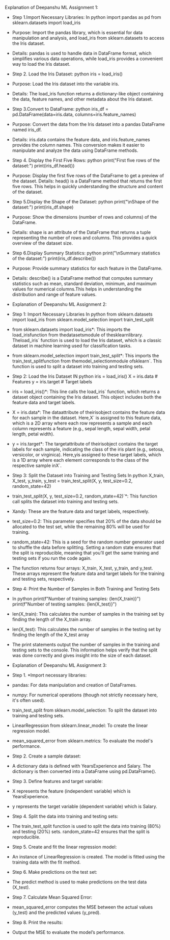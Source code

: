 Explanation of Deepanshu ML Assignment 1:

- Step 1.Import Necessary Libraries: In python import pandas as pd from sklearn.datasets import load_iris

- Purpose: Import the pandas library, which is essential for data manipulation and analysis, and load_iris from sklearn.datasets to access the Iris dataset.

- Details: pandas is used to handle data in DataFrame format, which simplifies various data operations, while load_iris provides a convenient way to load the Iris dataset.

- Step 2. Load the Iris Dataset: python iris = load_iris()

- Purpose: Load the Iris dataset into the variable iris.

- Details: The load_iris function returns a dictionary-like object containing the data, feature names, and other metadata about the Iris dataset.

- Step 3.Convert to DataFrame: python iris_df = pd.DataFrame(data=iris.data, columns=iris.feature_names)

- Purpose: Convert the data from the Iris dataset into a pandas DataFrame named iris_df.

- Details: iris.data contains the feature data, and iris.feature_names provides the column names. This conversion makes it easier to manipulate and analyze the data using DataFrame methods.

- Step 4. Display the First Five Rows: python print("First five rows of the dataset:") print(iris_df.head())

- Purpose: Display the first five rows of the DataFrame to get a preview of the dataset.
Details: head() is a DataFrame method that returns the first five rows. This helps in quickly understanding the structure and content of the dataset.

- Step 5.Display the Shape of the Dataset: python print("\nShape of the dataset:") print(iris_df.shape)

- Purpose: Show the dimensions (number of rows and columns) of the DataFrame.
- Details: shape is an attribute of the DataFrame that returns a tuple representing the number of rows and columns. This provides a quick overview of the dataset size.

- Step 6.Display Summary Statistics: python print("\nSummary statistics of the dataset:") print(iris_df.describe())

- Purpose: Provide summary statistics for each feature in the DataFrame.

- Details: describe() is a DataFrame method that computes summary statistics such as mean, standard deviation, minimum, and maximum values for numerical columns.This helps in understanding the distribution and range of feature values.

- Explanation of Deepanshu ML Assignment 2:

- Step 1: Import Necessary Libraries In python from sklearn.datasets import load_iris from sklearn.model_selection import train_test_split

- from sklearn.datasets import load_iris*: This imports the load_irisfunction from thedatasetsmodule of thesklearnlibrary. Theload_iris` function is used to load the Iris dataset, which is a classic dataset in machine learning used for classification tasks.

- from sklearn.model_selection import train_test_split*: This imports the train_test_splitfunction from themodel_selectionmodule ofsklearn`. This function is used to split a dataset into training and testing sets. 

- Step 2: Load the Iris Dataset IN python iris = load_iris() X = iris.data # Features y = iris.target # Target labels

- iris = load_iris()*: This line calls the load_iris` function, which returns a dataset object containing the Iris dataset. This object includes both the feature data and target labels.

- X = iris.data*: The dataattribute of theirisobject contains the feature data for each sample in the dataset. Here,X` is assigned to this feature data, which is a 2D array where each row represents a sample and each column represents a feature (e.g., sepal length, sepal width, petal length, petal width).

- y = iris.target*: The targetattribute of theirisobject contains the target labels for each sample, indicating the class of the iris plant (e.g., setosa, versicolor, or virginica). Here,yis assigned to these target labels, which is a 1D array where each element corresponds to the class of the respective sample inX`.

- Step 3: Split the Dataset into Training and Testing Sets In python X_train, X_test, y_train, y_test = train_test_split(X, y, test_size=0.2, random_state=42)

- train_test_split(X, y, test_size=0.2, random_state=42)`*: This function call splits the dataset into training and testing sets.

- Xandy: These are the feature data and target labels, respectively.

- test_size=0.2: This parameter specifies that 20% of the data should be allocated to the test set, while the remaining 80% will be used for training.

- random_state=42: This is a seed for the random number generator used to shuffle the data before splitting. Setting a random state ensures that the split is reproducible, meaning that you’ll get the same training and testing sets if you run the code again.

- The function returns four arrays: X_train, X_test, y_train, and y_test. These arrays represent the feature data and target labels for the training and testing sets, respectively.

- Step 4: Print the Number of Samples in Both Training and Testing Sets

- In python print(f"Number of training samples: {len(X_train)}") print(f"Number of testing samples: {len(X_test)}")

- len(X_train): This calculates the number of samples in the training set by finding the length of the X_train array.

- len(X_test): This calculates the number of samples in the testing set by finding the length of the X_test array

- The print statements output the number of samples in the training and testing sets to the console. This information helps verify that the split was done correctly and gives insight into the size of each dataset.

- Explanation of Deepanshu ML Assignment 3:

- Step 1. *Import necessary libraries:

- pandas: For data manipulation and creation of DataFrames.
- numpy: For numerical operations (though not strictly necessary here, it's often used).
- train_test_split from sklearn.model_selection: To split the dataset into training and testing sets.
- LinearRegression from sklearn.linear_model: To create the linear regression model.
- mean_squared_error from sklearn.metrics: To evaluate the model's performance.

- Step 2. Create a sample dataset:

- A dictionary data is defined with YearsExperience and Salary.
The dictionary is then converted into a DataFrame using pd.DataFrame().

- Step 3. Define features and target variable:

- X represents the feature (independent variable) which is YearsExperience.
- y represents the target variable (dependent variable) which is Salary.

- Step 4. Split the data into training and testing sets:

- The train_test_split function is used to split the data into training (80%) and testing (20%) sets.
random_state=42 ensures that the split is reproducible.

- Step 5. Create and fit the linear regression model:

- An instance of LinearRegression is created.
The model is fitted using the training data with the fit method.

- Step 6. Make predictions on the test set:

- The predict method is used to make predictions on the test data (X_test).

- Step 7. Calculate Mean Squared Error:
- mean_squared_error computes the MSE between the actual values (y_test) and the predicted values (y_pred).

- Step 8. Print the results:
- Output the MSE to evaluate the model’s performance.
